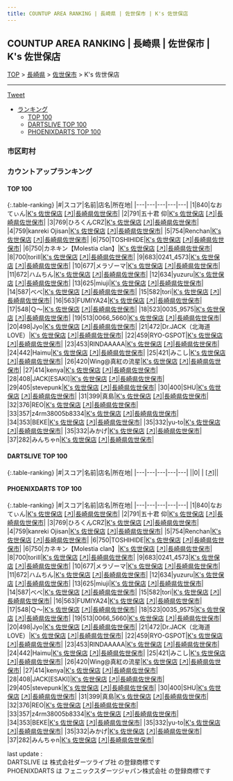 ```yaml
---
title: COUNTUP AREA RANKING | 長崎県 | 佐世保市 | K's 佐世保店
---
```

## COUNTUP AREA RANKING | 長崎県 | 佐世保市 | K's 佐世保店

[TOP](/darts/rank/) > [長崎県](/darts/rank/長崎県/) > [佐世保市](/darts/rank/長崎県/佐世保市/) > K's 佐世保店

___

<a href="https://twitter.com/share?ref_src=twsrc%5Etfw" data-text="COUNTUP AREA RANKING | 長崎県佐世保市K's 佐世保店" class="twitter-share-button" data-hashtags="DARTSLIVE,PHOENIXDARTS,darts,ダーツ" data-show-count="false">Tweet</a>

* [ランキング](#カウントアップランキング)
    * [TOP 100](#top-100)
    * [DARTSLIVE TOP 100](#dartslive-top-100)
    * [PHOENIXDARTS TOP 100](#phoenixdarts-top-100)

### 市区町村

<ul>

</ul>

### カウントアップランキング

#### TOP 100



{:.table-ranking}
|#|スコア|名前|店名|所在地|
|---|---|---|---|---|
|1|840|<span class="rank-name-pd">なおてぃん</span>|<a href="/darts/rank/shops/45722.html">K's 佐世保店</a> <a href="https://vs.phoenixdarts.com/jp/shop/shopDetailInfo/s_45722?s_seq=45722">[↗]</a>|<a href="/darts/rank/長崎県/佐世保市">長崎県佐世保市</a>|
|2|791|<span class="rank-name-pd"><span class="pro-icon-pd"></span>五十君 仰</span>|<a href="/darts/rank/shops/45722.html">K's 佐世保店</a> <a href="https://vs.phoenixdarts.com/jp/shop/shopDetailInfo/s_45722?s_seq=45722">[↗]</a>|<a href="/darts/rank/長崎県/佐世保市">長崎県佐世保市</a>|
|3|769|<span class="rank-name-pd">ひろくんCRZ</span>|<a href="/darts/rank/shops/45722.html">K's 佐世保店</a> <a href="https://vs.phoenixdarts.com/jp/shop/shopDetailInfo/s_45722?s_seq=45722">[↗]</a>|<a href="/darts/rank/長崎県/佐世保市">長崎県佐世保市</a>|
|4|759|<span class="rank-name-pd">kanreki Ojisan</span>|<a href="/darts/rank/shops/45722.html">K's 佐世保店</a> <a href="https://vs.phoenixdarts.com/jp/shop/shopDetailInfo/s_45722?s_seq=45722">[↗]</a>|<a href="/darts/rank/長崎県/佐世保市">長崎県佐世保市</a>|
|5|754|<span class="rank-name-pd">Renchan</span>|<a href="/darts/rank/shops/45722.html">K's 佐世保店</a> <a href="https://vs.phoenixdarts.com/jp/shop/shopDetailInfo/s_45722?s_seq=45722">[↗]</a>|<a href="/darts/rank/長崎県/佐世保市">長崎県佐世保市</a>|
|6|750|<span class="rank-name-pd">TOSHIHIDE</span>|<a href="/darts/rank/shops/45722.html">K's 佐世保店</a> <a href="https://vs.phoenixdarts.com/jp/shop/shopDetailInfo/s_45722?s_seq=45722">[↗]</a>|<a href="/darts/rank/長崎県/佐世保市">長崎県佐世保市</a>|
|6|750|<span class="rank-name-pd">カネキン【Molestia clan】</span>|<a href="/darts/rank/shops/45722.html">K's 佐世保店</a> <a href="https://vs.phoenixdarts.com/jp/shop/shopDetailInfo/s_45722?s_seq=45722">[↗]</a>|<a href="/darts/rank/長崎県/佐世保市">長崎県佐世保市</a>|
|8|700|<span class="rank-name-pd">toriⅡ</span>|<a href="/darts/rank/shops/45722.html">K's 佐世保店</a> <a href="https://vs.phoenixdarts.com/jp/shop/shopDetailInfo/s_45722?s_seq=45722">[↗]</a>|<a href="/darts/rank/長崎県/佐世保市">長崎県佐世保市</a>|
|9|683|<span class="rank-name-pd">0241_4573</span>|<a href="/darts/rank/shops/45722.html">K's 佐世保店</a> <a href="https://vs.phoenixdarts.com/jp/shop/shopDetailInfo/s_45722?s_seq=45722">[↗]</a>|<a href="/darts/rank/長崎県/佐世保市">長崎県佐世保市</a>|
|10|677|<span class="rank-name-pd">メラゾーマ</span>|<a href="/darts/rank/shops/45722.html">K's 佐世保店</a> <a href="https://vs.phoenixdarts.com/jp/shop/shopDetailInfo/s_45722?s_seq=45722">[↗]</a>|<a href="/darts/rank/長崎県/佐世保市">長崎県佐世保市</a>|
|11|672|<span class="rank-name-pd">ハムちん</span>|<a href="/darts/rank/shops/45722.html">K's 佐世保店</a> <a href="https://vs.phoenixdarts.com/jp/shop/shopDetailInfo/s_45722?s_seq=45722">[↗]</a>|<a href="/darts/rank/長崎県/佐世保市">長崎県佐世保市</a>|
|12|634|<span class="rank-name-pd">yuzuru</span>|<a href="/darts/rank/shops/45722.html">K's 佐世保店</a> <a href="https://vs.phoenixdarts.com/jp/shop/shopDetailInfo/s_45722?s_seq=45722">[↗]</a>|<a href="/darts/rank/長崎県/佐世保市">長崎県佐世保市</a>|
|13|625|<span class="rank-name-pd">miuji</span>|<a href="/darts/rank/shops/45722.html">K's 佐世保店</a> <a href="https://vs.phoenixdarts.com/jp/shop/shopDetailInfo/s_45722?s_seq=45722">[↗]</a>|<a href="/darts/rank/長崎県/佐世保市">長崎県佐世保市</a>|
|14|587|<span class="rank-name-pd">べべ</span>|<a href="/darts/rank/shops/45722.html">K's 佐世保店</a> <a href="https://vs.phoenixdarts.com/jp/shop/shopDetailInfo/s_45722?s_seq=45722">[↗]</a>|<a href="/darts/rank/長崎県/佐世保市">長崎県佐世保市</a>|
|15|582|<span class="rank-name-pd">tori</span>|<a href="/darts/rank/shops/45722.html">K's 佐世保店</a> <a href="https://vs.phoenixdarts.com/jp/shop/shopDetailInfo/s_45722?s_seq=45722">[↗]</a>|<a href="/darts/rank/長崎県/佐世保市">長崎県佐世保市</a>|
|16|563|<span class="rank-name-pd">FUMIYA24</span>|<a href="/darts/rank/shops/45722.html">K's 佐世保店</a> <a href="https://vs.phoenixdarts.com/jp/shop/shopDetailInfo/s_45722?s_seq=45722">[↗]</a>|<a href="/darts/rank/長崎県/佐世保市">長崎県佐世保市</a>|
|17|548|<span class="rank-name-pd">Ｑ～</span>|<a href="/darts/rank/shops/45722.html">K's 佐世保店</a> <a href="https://vs.phoenixdarts.com/jp/shop/shopDetailInfo/s_45722?s_seq=45722">[↗]</a>|<a href="/darts/rank/長崎県/佐世保市">長崎県佐世保市</a>|
|18|523|<span class="rank-name-pd">0035_9575</span>|<a href="/darts/rank/shops/45722.html">K's 佐世保店</a> <a href="https://vs.phoenixdarts.com/jp/shop/shopDetailInfo/s_45722?s_seq=45722">[↗]</a>|<a href="/darts/rank/長崎県/佐世保市">長崎県佐世保市</a>|
|19|513|<span class="rank-name-pd">0066_5660</span>|<a href="/darts/rank/shops/45722.html">K's 佐世保店</a> <a href="https://vs.phoenixdarts.com/jp/shop/shopDetailInfo/s_45722?s_seq=45722">[↗]</a>|<a href="/darts/rank/長崎県/佐世保市">長崎県佐世保市</a>|
|20|498|<span class="rank-name-pd">Jyo</span>|<a href="/darts/rank/shops/45722.html">K's 佐世保店</a> <a href="https://vs.phoenixdarts.com/jp/shop/shopDetailInfo/s_45722?s_seq=45722">[↗]</a>|<a href="/darts/rank/長崎県/佐世保市">長崎県佐世保市</a>|
|21|472|<span class="rank-name-pd">Dr.JACK（北海道LOVE）</span>|<a href="/darts/rank/shops/45722.html">K's 佐世保店</a> <a href="https://vs.phoenixdarts.com/jp/shop/shopDetailInfo/s_45722?s_seq=45722">[↗]</a>|<a href="/darts/rank/長崎県/佐世保市">長崎県佐世保市</a>|
|22|459|<span class="rank-name-pd">RYO-GSPOT</span>|<a href="/darts/rank/shops/45722.html">K's 佐世保店</a> <a href="https://vs.phoenixdarts.com/jp/shop/shopDetailInfo/s_45722?s_seq=45722">[↗]</a>|<a href="/darts/rank/長崎県/佐世保市">長崎県佐世保市</a>|
|23|453|<span class="rank-name-pd">RINDAAAAA</span>|<a href="/darts/rank/shops/45722.html">K's 佐世保店</a> <a href="https://vs.phoenixdarts.com/jp/shop/shopDetailInfo/s_45722?s_seq=45722">[↗]</a>|<a href="/darts/rank/長崎県/佐世保市">長崎県佐世保市</a>|
|24|442|<span class="rank-name-pd">Haimu</span>|<a href="/darts/rank/shops/45722.html">K's 佐世保店</a> <a href="https://vs.phoenixdarts.com/jp/shop/shopDetailInfo/s_45722?s_seq=45722">[↗]</a>|<a href="/darts/rank/長崎県/佐世保市">長崎県佐世保市</a>|
|25|421|<span class="rank-name-pd">みこし</span>|<a href="/darts/rank/shops/45722.html">K's 佐世保店</a> <a href="https://vs.phoenixdarts.com/jp/shop/shopDetailInfo/s_45722?s_seq=45722">[↗]</a>|<a href="/darts/rank/長崎県/佐世保市">長崎県佐世保市</a>|
|26|420|<span class="rank-name-pd">Wing@真紅の流星</span>|<a href="/darts/rank/shops/45722.html">K's 佐世保店</a> <a href="https://vs.phoenixdarts.com/jp/shop/shopDetailInfo/s_45722?s_seq=45722">[↗]</a>|<a href="/darts/rank/長崎県/佐世保市">長崎県佐世保市</a>|
|27|414|<span class="rank-name-pd">kenya</span>|<a href="/darts/rank/shops/45722.html">K's 佐世保店</a> <a href="https://vs.phoenixdarts.com/jp/shop/shopDetailInfo/s_45722?s_seq=45722">[↗]</a>|<a href="/darts/rank/長崎県/佐世保市">長崎県佐世保市</a>|
|28|408|<span class="rank-name-pd">JACK[ESAKI]</span>|<a href="/darts/rank/shops/45722.html">K's 佐世保店</a> <a href="https://vs.phoenixdarts.com/jp/shop/shopDetailInfo/s_45722?s_seq=45722">[↗]</a>|<a href="/darts/rank/長崎県/佐世保市">長崎県佐世保市</a>|
|29|405|<span class="rank-name-pd">stevepunk</span>|<a href="/darts/rank/shops/45722.html">K's 佐世保店</a> <a href="https://vs.phoenixdarts.com/jp/shop/shopDetailInfo/s_45722?s_seq=45722">[↗]</a>|<a href="/darts/rank/長崎県/佐世保市">長崎県佐世保市</a>|
|30|400|<span class="rank-name-pd">SHU</span>|<a href="/darts/rank/shops/45722.html">K's 佐世保店</a> <a href="https://vs.phoenixdarts.com/jp/shop/shopDetailInfo/s_45722?s_seq=45722">[↗]</a>|<a href="/darts/rank/長崎県/佐世保市">長崎県佐世保市</a>|
|31|399|<span class="rank-name-pd">真島</span>|<a href="/darts/rank/shops/45722.html">K's 佐世保店</a> <a href="https://vs.phoenixdarts.com/jp/shop/shopDetailInfo/s_45722?s_seq=45722">[↗]</a>|<a href="/darts/rank/長崎県/佐世保市">長崎県佐世保市</a>|
|32|376|<span class="rank-name-pd">REO</span>|<a href="/darts/rank/shops/45722.html">K's 佐世保店</a> <a href="https://vs.phoenixdarts.com/jp/shop/shopDetailInfo/s_45722?s_seq=45722">[↗]</a>|<a href="/darts/rank/長崎県/佐世保市">長崎県佐世保市</a>|
|33|357|<span class="rank-name-pd">z4rm38005b8334</span>|<a href="/darts/rank/shops/45722.html">K's 佐世保店</a> <a href="https://vs.phoenixdarts.com/jp/shop/shopDetailInfo/s_45722?s_seq=45722">[↗]</a>|<a href="/darts/rank/長崎県/佐世保市">長崎県佐世保市</a>|
|34|353|<span class="rank-name-pd">BEKE</span>|<a href="/darts/rank/shops/45722.html">K's 佐世保店</a> <a href="https://vs.phoenixdarts.com/jp/shop/shopDetailInfo/s_45722?s_seq=45722">[↗]</a>|<a href="/darts/rank/長崎県/佐世保市">長崎県佐世保市</a>|
|35|332|<span class="rank-name-pd">yu-to</span>|<a href="/darts/rank/shops/45722.html">K's 佐世保店</a> <a href="https://vs.phoenixdarts.com/jp/shop/shopDetailInfo/s_45722?s_seq=45722">[↗]</a>|<a href="/darts/rank/長崎県/佐世保市">長崎県佐世保市</a>|
|35|332|<span class="rank-name-pd">みかげ</span>|<a href="/darts/rank/shops/45722.html">K's 佐世保店</a> <a href="https://vs.phoenixdarts.com/jp/shop/shopDetailInfo/s_45722?s_seq=45722">[↗]</a>|<a href="/darts/rank/長崎県/佐世保市">長崎県佐世保市</a>|
|37|282|<span class="rank-name-pd">みんちゃn</span>|<a href="/darts/rank/shops/45722.html">K's 佐世保店</a> <a href="https://vs.phoenixdarts.com/jp/shop/shopDetailInfo/s_45722?s_seq=45722">[↗]</a>|<a href="/darts/rank/長崎県/佐世保市">長崎県佐世保市</a>|


#### DARTSLIVE TOP 100



{:.table-ranking}
|#|スコア|名前|店名|所在地|
|---|---|---|---|---|
||0|<span class="rank-name-dl"> </span>|<a href="/darts/rank/shops/.html"></a> <a href="">[↗]</a>|<a href="/darts/rank//"></a>|


#### PHOENIXDARTS TOP 100



{:.table-ranking}
|#|スコア|名前|店名|所在地|
|---|---|---|---|---|
|1|840|<span class="rank-name-pd">なおてぃん</span>|<a href="/darts/rank/shops/45722.html">K's 佐世保店</a> <a href="https://vs.phoenixdarts.com/jp/shop/shopDetailInfo/s_45722?s_seq=45722">[↗]</a>|<a href="/darts/rank/長崎県/佐世保市">長崎県佐世保市</a>|
|2|791|<span class="rank-name-pd"><span class="pro-icon-pd"></span>五十君 仰</span>|<a href="/darts/rank/shops/45722.html">K's 佐世保店</a> <a href="https://vs.phoenixdarts.com/jp/shop/shopDetailInfo/s_45722?s_seq=45722">[↗]</a>|<a href="/darts/rank/長崎県/佐世保市">長崎県佐世保市</a>|
|3|769|<span class="rank-name-pd">ひろくんCRZ</span>|<a href="/darts/rank/shops/45722.html">K's 佐世保店</a> <a href="https://vs.phoenixdarts.com/jp/shop/shopDetailInfo/s_45722?s_seq=45722">[↗]</a>|<a href="/darts/rank/長崎県/佐世保市">長崎県佐世保市</a>|
|4|759|<span class="rank-name-pd">kanreki Ojisan</span>|<a href="/darts/rank/shops/45722.html">K's 佐世保店</a> <a href="https://vs.phoenixdarts.com/jp/shop/shopDetailInfo/s_45722?s_seq=45722">[↗]</a>|<a href="/darts/rank/長崎県/佐世保市">長崎県佐世保市</a>|
|5|754|<span class="rank-name-pd">Renchan</span>|<a href="/darts/rank/shops/45722.html">K's 佐世保店</a> <a href="https://vs.phoenixdarts.com/jp/shop/shopDetailInfo/s_45722?s_seq=45722">[↗]</a>|<a href="/darts/rank/長崎県/佐世保市">長崎県佐世保市</a>|
|6|750|<span class="rank-name-pd">TOSHIHIDE</span>|<a href="/darts/rank/shops/45722.html">K's 佐世保店</a> <a href="https://vs.phoenixdarts.com/jp/shop/shopDetailInfo/s_45722?s_seq=45722">[↗]</a>|<a href="/darts/rank/長崎県/佐世保市">長崎県佐世保市</a>|
|6|750|<span class="rank-name-pd">カネキン【Molestia clan】</span>|<a href="/darts/rank/shops/45722.html">K's 佐世保店</a> <a href="https://vs.phoenixdarts.com/jp/shop/shopDetailInfo/s_45722?s_seq=45722">[↗]</a>|<a href="/darts/rank/長崎県/佐世保市">長崎県佐世保市</a>|
|8|700|<span class="rank-name-pd">toriⅡ</span>|<a href="/darts/rank/shops/45722.html">K's 佐世保店</a> <a href="https://vs.phoenixdarts.com/jp/shop/shopDetailInfo/s_45722?s_seq=45722">[↗]</a>|<a href="/darts/rank/長崎県/佐世保市">長崎県佐世保市</a>|
|9|683|<span class="rank-name-pd">0241_4573</span>|<a href="/darts/rank/shops/45722.html">K's 佐世保店</a> <a href="https://vs.phoenixdarts.com/jp/shop/shopDetailInfo/s_45722?s_seq=45722">[↗]</a>|<a href="/darts/rank/長崎県/佐世保市">長崎県佐世保市</a>|
|10|677|<span class="rank-name-pd">メラゾーマ</span>|<a href="/darts/rank/shops/45722.html">K's 佐世保店</a> <a href="https://vs.phoenixdarts.com/jp/shop/shopDetailInfo/s_45722?s_seq=45722">[↗]</a>|<a href="/darts/rank/長崎県/佐世保市">長崎県佐世保市</a>|
|11|672|<span class="rank-name-pd">ハムちん</span>|<a href="/darts/rank/shops/45722.html">K's 佐世保店</a> <a href="https://vs.phoenixdarts.com/jp/shop/shopDetailInfo/s_45722?s_seq=45722">[↗]</a>|<a href="/darts/rank/長崎県/佐世保市">長崎県佐世保市</a>|
|12|634|<span class="rank-name-pd">yuzuru</span>|<a href="/darts/rank/shops/45722.html">K's 佐世保店</a> <a href="https://vs.phoenixdarts.com/jp/shop/shopDetailInfo/s_45722?s_seq=45722">[↗]</a>|<a href="/darts/rank/長崎県/佐世保市">長崎県佐世保市</a>|
|13|625|<span class="rank-name-pd">miuji</span>|<a href="/darts/rank/shops/45722.html">K's 佐世保店</a> <a href="https://vs.phoenixdarts.com/jp/shop/shopDetailInfo/s_45722?s_seq=45722">[↗]</a>|<a href="/darts/rank/長崎県/佐世保市">長崎県佐世保市</a>|
|14|587|<span class="rank-name-pd">べべ</span>|<a href="/darts/rank/shops/45722.html">K's 佐世保店</a> <a href="https://vs.phoenixdarts.com/jp/shop/shopDetailInfo/s_45722?s_seq=45722">[↗]</a>|<a href="/darts/rank/長崎県/佐世保市">長崎県佐世保市</a>|
|15|582|<span class="rank-name-pd">tori</span>|<a href="/darts/rank/shops/45722.html">K's 佐世保店</a> <a href="https://vs.phoenixdarts.com/jp/shop/shopDetailInfo/s_45722?s_seq=45722">[↗]</a>|<a href="/darts/rank/長崎県/佐世保市">長崎県佐世保市</a>|
|16|563|<span class="rank-name-pd">FUMIYA24</span>|<a href="/darts/rank/shops/45722.html">K's 佐世保店</a> <a href="https://vs.phoenixdarts.com/jp/shop/shopDetailInfo/s_45722?s_seq=45722">[↗]</a>|<a href="/darts/rank/長崎県/佐世保市">長崎県佐世保市</a>|
|17|548|<span class="rank-name-pd">Ｑ～</span>|<a href="/darts/rank/shops/45722.html">K's 佐世保店</a> <a href="https://vs.phoenixdarts.com/jp/shop/shopDetailInfo/s_45722?s_seq=45722">[↗]</a>|<a href="/darts/rank/長崎県/佐世保市">長崎県佐世保市</a>|
|18|523|<span class="rank-name-pd">0035_9575</span>|<a href="/darts/rank/shops/45722.html">K's 佐世保店</a> <a href="https://vs.phoenixdarts.com/jp/shop/shopDetailInfo/s_45722?s_seq=45722">[↗]</a>|<a href="/darts/rank/長崎県/佐世保市">長崎県佐世保市</a>|
|19|513|<span class="rank-name-pd">0066_5660</span>|<a href="/darts/rank/shops/45722.html">K's 佐世保店</a> <a href="https://vs.phoenixdarts.com/jp/shop/shopDetailInfo/s_45722?s_seq=45722">[↗]</a>|<a href="/darts/rank/長崎県/佐世保市">長崎県佐世保市</a>|
|20|498|<span class="rank-name-pd">Jyo</span>|<a href="/darts/rank/shops/45722.html">K's 佐世保店</a> <a href="https://vs.phoenixdarts.com/jp/shop/shopDetailInfo/s_45722?s_seq=45722">[↗]</a>|<a href="/darts/rank/長崎県/佐世保市">長崎県佐世保市</a>|
|21|472|<span class="rank-name-pd">Dr.JACK（北海道LOVE）</span>|<a href="/darts/rank/shops/45722.html">K's 佐世保店</a> <a href="https://vs.phoenixdarts.com/jp/shop/shopDetailInfo/s_45722?s_seq=45722">[↗]</a>|<a href="/darts/rank/長崎県/佐世保市">長崎県佐世保市</a>|
|22|459|<span class="rank-name-pd">RYO-GSPOT</span>|<a href="/darts/rank/shops/45722.html">K's 佐世保店</a> <a href="https://vs.phoenixdarts.com/jp/shop/shopDetailInfo/s_45722?s_seq=45722">[↗]</a>|<a href="/darts/rank/長崎県/佐世保市">長崎県佐世保市</a>|
|23|453|<span class="rank-name-pd">RINDAAAAA</span>|<a href="/darts/rank/shops/45722.html">K's 佐世保店</a> <a href="https://vs.phoenixdarts.com/jp/shop/shopDetailInfo/s_45722?s_seq=45722">[↗]</a>|<a href="/darts/rank/長崎県/佐世保市">長崎県佐世保市</a>|
|24|442|<span class="rank-name-pd">Haimu</span>|<a href="/darts/rank/shops/45722.html">K's 佐世保店</a> <a href="https://vs.phoenixdarts.com/jp/shop/shopDetailInfo/s_45722?s_seq=45722">[↗]</a>|<a href="/darts/rank/長崎県/佐世保市">長崎県佐世保市</a>|
|25|421|<span class="rank-name-pd">みこし</span>|<a href="/darts/rank/shops/45722.html">K's 佐世保店</a> <a href="https://vs.phoenixdarts.com/jp/shop/shopDetailInfo/s_45722?s_seq=45722">[↗]</a>|<a href="/darts/rank/長崎県/佐世保市">長崎県佐世保市</a>|
|26|420|<span class="rank-name-pd">Wing@真紅の流星</span>|<a href="/darts/rank/shops/45722.html">K's 佐世保店</a> <a href="https://vs.phoenixdarts.com/jp/shop/shopDetailInfo/s_45722?s_seq=45722">[↗]</a>|<a href="/darts/rank/長崎県/佐世保市">長崎県佐世保市</a>|
|27|414|<span class="rank-name-pd">kenya</span>|<a href="/darts/rank/shops/45722.html">K's 佐世保店</a> <a href="https://vs.phoenixdarts.com/jp/shop/shopDetailInfo/s_45722?s_seq=45722">[↗]</a>|<a href="/darts/rank/長崎県/佐世保市">長崎県佐世保市</a>|
|28|408|<span class="rank-name-pd">JACK[ESAKI]</span>|<a href="/darts/rank/shops/45722.html">K's 佐世保店</a> <a href="https://vs.phoenixdarts.com/jp/shop/shopDetailInfo/s_45722?s_seq=45722">[↗]</a>|<a href="/darts/rank/長崎県/佐世保市">長崎県佐世保市</a>|
|29|405|<span class="rank-name-pd">stevepunk</span>|<a href="/darts/rank/shops/45722.html">K's 佐世保店</a> <a href="https://vs.phoenixdarts.com/jp/shop/shopDetailInfo/s_45722?s_seq=45722">[↗]</a>|<a href="/darts/rank/長崎県/佐世保市">長崎県佐世保市</a>|
|30|400|<span class="rank-name-pd">SHU</span>|<a href="/darts/rank/shops/45722.html">K's 佐世保店</a> <a href="https://vs.phoenixdarts.com/jp/shop/shopDetailInfo/s_45722?s_seq=45722">[↗]</a>|<a href="/darts/rank/長崎県/佐世保市">長崎県佐世保市</a>|
|31|399|<span class="rank-name-pd">真島</span>|<a href="/darts/rank/shops/45722.html">K's 佐世保店</a> <a href="https://vs.phoenixdarts.com/jp/shop/shopDetailInfo/s_45722?s_seq=45722">[↗]</a>|<a href="/darts/rank/長崎県/佐世保市">長崎県佐世保市</a>|
|32|376|<span class="rank-name-pd">REO</span>|<a href="/darts/rank/shops/45722.html">K's 佐世保店</a> <a href="https://vs.phoenixdarts.com/jp/shop/shopDetailInfo/s_45722?s_seq=45722">[↗]</a>|<a href="/darts/rank/長崎県/佐世保市">長崎県佐世保市</a>|
|33|357|<span class="rank-name-pd">z4rm38005b8334</span>|<a href="/darts/rank/shops/45722.html">K's 佐世保店</a> <a href="https://vs.phoenixdarts.com/jp/shop/shopDetailInfo/s_45722?s_seq=45722">[↗]</a>|<a href="/darts/rank/長崎県/佐世保市">長崎県佐世保市</a>|
|34|353|<span class="rank-name-pd">BEKE</span>|<a href="/darts/rank/shops/45722.html">K's 佐世保店</a> <a href="https://vs.phoenixdarts.com/jp/shop/shopDetailInfo/s_45722?s_seq=45722">[↗]</a>|<a href="/darts/rank/長崎県/佐世保市">長崎県佐世保市</a>|
|35|332|<span class="rank-name-pd">yu-to</span>|<a href="/darts/rank/shops/45722.html">K's 佐世保店</a> <a href="https://vs.phoenixdarts.com/jp/shop/shopDetailInfo/s_45722?s_seq=45722">[↗]</a>|<a href="/darts/rank/長崎県/佐世保市">長崎県佐世保市</a>|
|35|332|<span class="rank-name-pd">みかげ</span>|<a href="/darts/rank/shops/45722.html">K's 佐世保店</a> <a href="https://vs.phoenixdarts.com/jp/shop/shopDetailInfo/s_45722?s_seq=45722">[↗]</a>|<a href="/darts/rank/長崎県/佐世保市">長崎県佐世保市</a>|
|37|282|<span class="rank-name-pd">みんちゃn</span>|<a href="/darts/rank/shops/45722.html">K's 佐世保店</a> <a href="https://vs.phoenixdarts.com/jp/shop/shopDetailInfo/s_45722?s_seq=45722">[↗]</a>|<a href="/darts/rank/長崎県/佐世保市">長崎県佐世保市</a>|


<div class="footer border-top border-gray-light mt-5 pt-3 text-right text-gray">
    last update : <span style="font-weight: italic" id="foot_last_modified"></span><br />
    DARTSLIVE は 株式会社ダーツライブ社 の登録商標です<br />
    PHOENIXDARTS は フェニックスダーツジャパン株式会社 の登録商標です<br />
</div>

<script src="https://cdnjs.cloudflare.com/ajax/libs/jquery.tablesorter/2.31.3/js/jquery.tablesorter.min.js" integrity="sha512-qzgd5cYSZcosqpzpn7zF2ZId8f/8CHmFKZ8j7mU4OUXTNRd5g+ZHBPsgKEwoqxCtdQvExE5LprwwPAgoicguNg==" crossorigin="anonymous" referrerpolicy="no-referrer"></script>
<link rel="stylesheet" href="https://cdnjs.cloudflare.com/ajax/libs/jquery.tablesorter/2.31.3/css/theme.default.min.css" integrity="sha512-wghhOJkjQX0Lh3NSWvNKeZ0ZpNn+SPVXX1Qyc9OCaogADktxrBiBdKGDoqVUOyhStvMBmJQ8ZdMHiR3wuEq8+w==" crossorigin="anonymous" referrerpolicy="no-referrer" />
<script>
$(function() {
    $(".table-ranking").tablesorter({sortList:[[0, 0]]});
    $("#foot_last_modified").text(formatDate(new Date(document.lastModified), 'yyyy-MM-dd HH:mm:ss'));
});
</script>

<script async src="https://platform.twitter.com/widgets.js" charset="utf-8"></script>